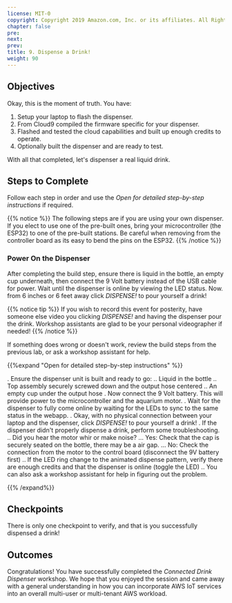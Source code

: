 ```yaml
---
license: MIT-0
copyright: Copyright 2019 Amazon.com, Inc. or its affiliates. All Rights Reserved.
chapter: false
pre: 
next: 
prev: 
title: 9. Dispense a Drink!
weight: 90
---
```


## Objectives

Okay, this is the moment of truth. You have:

1. Setup your laptop to flash the dispenser.
1. From Cloud9 compiled the firmware specific for your dispenser. 
1. Flashed and tested the cloud capabilities and built up enough credits to operate.
1. Optionally built the dispenser and are ready to test.

With all that completed, let's dispenser a real liquid drink.

## Steps to Complete

Follow each step in order and use the *Open for detailed step-by-step instructions* if required.

{{% notice %}}
The following steps are if you are using your own dispenser. If you elect to use one of the pre-built ones, bring your microcontroller (the ESP32) to one of the pre-built stations. Be careful when removing from the controller board as its easy to bend the pins on the ESP32.
{{% /notice %}}

### Power On the Dispenser

After completing the build step, ensure there is liquid in the bottle, an empty cup underneath, then connect the 9 Volt battery instead of the USB cable for power. Wait until the dispenser is online by viewing the LED status. Now. from 6 inches or 6 feet away click _DISPENSE!_ to pour yourself a drink!

{{% notice tip %}}
If you wish to record this event for posterity, have someone else video you clicking _DISPENSE!_ and having the dispenser pour the drink. Workshop assistants are glad to be your personal videographer if needed!
{{% /notice %}}

If something does wrong or doesn't work, review the build steps from the previous lab, or ask a workshop assistant for help.

{{%expand "Open for detailed step-by-step instructions" %}}

. Ensure the dispenser unit is built and ready to go:
.. Liquid in the bottle
.. Top assembly securely screwed down and the output hose centered
.. An empty cup under the output hose
. Now connect the 9 Volt battery. This will provide power to the microcontroller and the aquarium motor.
. Wait for the dispenser to fully come online by waiting for the LEDs to sync to the same status in the webapp.
. Okay, with no physical connection between your laptop and the dispenser, click _DISPENSE!_ to pour yourself a drink! 
. If the dispenser didn't properly dispense a drink, perform some troubleshooting.
.. Did you hear the motor whir or make noise?
... Yes: Check that the cap is securely seated on the bottle, there may be a air gap.
... No: Check the connection from the motor to the control board (disconnect the 9V battery first)
.. If the LED ring change to the animated dispense pattern, verify there are enough credits and that the dispenser is online (toggle the LED)
.. You can also ask a workshop assistant for help in figuring out the problem.

{{% /expand%}}

## Checkpoints

There is only one checkpoint to verify, and that is you successfully dispensed a drink!

## Outcomes

Congratulations! You have successfully completed the _Connected Drink Dispenser_ workshop. We hope that you enjoyed the session and came away with a general understanding in how you can incorporate AWS IoT services into an overall multi-user or multi-tenant AWS workload.